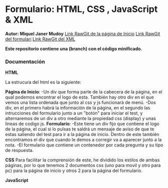 # Formulario: HTML, CSS , JavaScript & XML

**Autor: Miquel Janer Mudoy**
[Link RawGit de la página de Inicio](https://rawgit.com/Mikelodion/Formulario/master/Inici.html)
[Link RawGit del formulari](https://rawgit.com/Mikelodion/Formulario/master/Formulari.html)
[Link RawGit del XML](https://rawgit.com/Mikelodion/Formulario/master/xml/xml.xml)

**Este repositorio contiene una (branch) con el código minificado.**

### Documentación
**HTML**

La estrucura del html es la siguiente:
  
   __Página de Inicio__:
        -Un div que forma parte de la cabecera de la página, en el qual podemos encontrar el logo de esta. También hay otro div en el que vemos una lista ordenada que junto al css y js funcionarà de menú.
        -Dos div, en el primero habrá la información de la página, en el segundo las intrucciones del formulario junto a un "botón" para iniciar el test, y alternaremos de un div a otro mediante la propiedad css (display) y unas lineas de codigo js.
   __Formulario__:
        -Este tiene un div fijo que contiene el logo de la página, el cual si lo pulsas te saldrá un mensaje de aviso de que te estas saliendo del test para ir a la página de inicio. Dentro de este también encontramos el div que cuando le demos a corregir va a aparecer junto a la nota.
        -El formulario que contiene un contenedor por cada pregunta y su tipo de respuesta.

**CSS**
Para facilitar la comprensión de este, he dividido los estilos de ambas páginas, por lo que tenemos 2 documentos css (uno para movil y otro para pc) para la página de inicio y otros 2 para la página del formulario.

**JavaScript**
